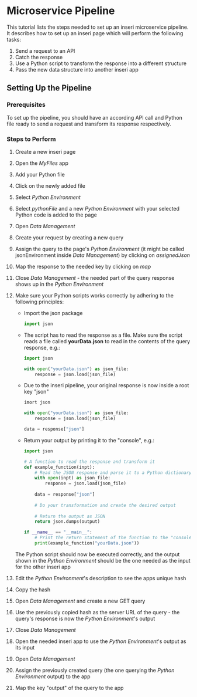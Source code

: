 # Microservice Pipeline

This tutorial lists the steps needed to set up an inseri microservice pipeline. It describes how to set up an inseri page which will perform the following tasks: 

1. Send a request to an API
1. Catch the response
1. Use a Python script to transform the response into a different structure
1. Pass the new data structure into another inseri app

## Setting Up the Pipeline

### Prerequisites

To set up the pipeline, you should have an according API call and Python file ready to send a request and transform its response respectively. 

### Steps to Perform

1. Create a new inseri page
1. Open the _MyFiles_ app
1. Add your Python file
1. Click on the newly added file
1. Select _Python Environment_
1. Select _pythonFile_ and a new _Python Environment_ with your selected Python code is added to the page
1. Open _Data Management_
1. Create your request by creating a new query
1. Assign the query to the page's _Python Environment_ (it might be called jsonEnvironment inside _Data Management_) by clicking on _assignedJson_
1. Map the response to the needed key by clicking on _map_
1. Close _Data Management_ - the needed part of the query response shows up in the _Python Environment_
1. Make sure your Python scripts works correctly by adhering to the following principles: 
   
   - Import the json package
     ```python
     import json
     ```
   - The script has to read the response as a file. Make sure the script reads a file called **yourData.json** to read in the contents of the query response, e.g.:
     ```python
     import json
     
     with open("yourData.json") as json_file:
         response = json.load(json_file)
     ```
   - Due to the inseri pipeline, your original response is now inside a root key "json"
     ```python
     imort json
     
     with open("yourData.json") as json_file:
         response = json.load(json_file)
     
     data = response["json"]
     ```
   - Return your output by printing it to the "console", e.g.:
     ```python
     import json
     
     # A function to read the response and transform it
     def example_function(inpt):
         # Read the JSON response and parse it to a Python dictionary
         with open(inpt) as json_file:
             response = json.load(json_file)
         
         data = response["json"]
         
         # Do your transformation and create the desired output
         
         # Return the output as JSON
         return json.dumps(output)
     
     if __name__ == "__main__":
         # Print the return statement of the function to the "console"
         print(example_function("yourData.json"))
     ```
   The Python script should now be executed correctly, and the output shown in the _Python Environment_ should be the one needed as the input for the other inseri app
1. Edit the _Python Environment_'s description to see the apps unique hash
1. Copy the hash
1. Open _Data Management_ and create a new GET query
1. Use the previously copied hash as the server URL of the query - the query's response is now the _Python Environment_'s output
1. Close _Data Management_ 
1. Open the needed inseri app to use the _Python Environment_'s output as its input
1. Open _Data Management_
1. Assign the previously created query (the one querying the _Python Environment_ output) to the app
1. Map the key "output" of the query to the app
